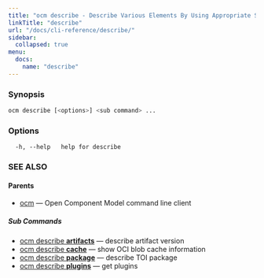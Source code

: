 ```yaml
---
title: "ocm describe - Describe Various Elements By Using Appropriate Sub Commands."
linkTitle: "describe"
url: "/docs/cli-reference/describe/"
sidebar:
  collapsed: true
menu:
  docs:
    name: "describe"
---
```


### Synopsis

```bash
ocm describe [<options>] <sub command> ...
```

### Options

```text
  -h, --help   help for describe
```

### SEE ALSO

#### Parents

* [ocm](ocm.md)	 &mdash; Open Component Model command line client


##### Sub Commands

* [ocm describe <b>artifacts</b>](ocm_describe_artifacts.md)	 &mdash; describe artifact version
* [ocm describe <b>cache</b>](ocm_describe_cache.md)	 &mdash; show OCI blob cache information
* [ocm describe <b>package</b>](ocm_describe_package.md)	 &mdash; describe TOI package
* [ocm describe <b>plugins</b>](ocm_describe_plugins.md)	 &mdash; get plugins

